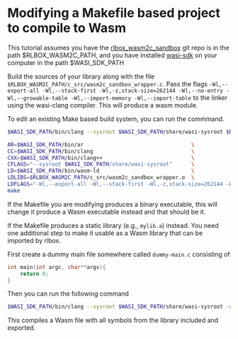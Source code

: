 # Modifying a Makefile based project to compile to Wasm

This tutorial assumes you have the
[rlbox_wasm2c_sandbox](https://github.com/PLSysSec/rlbox_wasm2c_sandbox/) git
repo is in the path $RLBOX_WASM2C_PATH, and you have installed
[wasi-sdk](https://github.com/WebAssembly/wasi-sdk/releases) on your computer in
the path $WASI_SDK_PATH

Build the sources of your library along with the file
`$RLBOX_WASM2C_PATH/c_src/wasm2c_sandbox_wrapper.c`. Pass the flags `-Wl,--export-all -Wl,--stack-first -Wl,-z,stack-size=262144 -Wl,--no-entry -Wl,--growable-table -Wl,--import-memory -Wl,--import-table`
to the linker using the wasi-clang compiler. This will produce a wasm module.

To edit an existing Make based build system, you can run the commmand.

```bash
$WASI_SDK_PATH/bin/clang --sysroot $WASI_SDK_PATH/share/wasi-sysroot $RLBOX_WASM2C_PATH/c_src/wasm2c_sandbox_wrapper.c -c -o $RLBOX_WASM2C_PATH/c_src/wasm2c_sandbox_wrapper.o

AR=$WASI_SDK_PATH/bin/ar                                  \
CC=$WASI_SDK_PATH/bin/clang                               \
CXX=$WASI_SDK_PATH/bin/clang++                            \
CFLAGS="--sysroot $WASI_SDK_PATH/share/wasi-sysroot"      \
LD=$WASI_SDK_PATH/bin/wasm-ld                             \
LDLIBS=$RLBOX_WASM2C_PATH/c_src/wasm2c_sandbox_wrapper.o  \
LDFLAGS="-Wl,--export-all -Wl,--stack-first -Wl,-z,stack-size=262144 -Wl,--no-entry -Wl,--growable-table -Wl,--import-memory -Wl,--import-table"   \
make
```

If the Makefile you are modifying produces a binary executable, this will change it produce a Wasm executable instead and that should be it.

If the Makefile produces a static library (e.g., `mylib.a`) instead. You need
one additional step to make it usable as a Wasm library that can be imported by
rlbox.

First create a dummy main file somewhere called `dummy-main.c` consisting of

```c
int main(int argc, char**argv){
    return 0;
}
```

Then you can run the following command

```bash
$WASI_SDK_PATH/bin/clang --sysroot $WASI_SDK_PATH/share/wasi-sysroot -o mylib.wasm dummy-main.c -Wl,--whole-archive mylib.a -Wl,--no-whole-archive -Wl,--export-all
```

This compiles a Wasm file with all symbols from the library included and exported.
